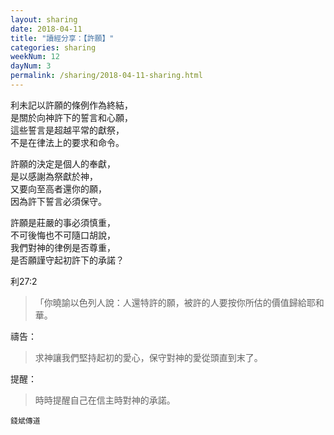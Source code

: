 ```yaml
---
layout: sharing
date: 2018-04-11
title: "讀經分享：【許願】"
categories: sharing
weekNum: 12
dayNum: 3
permalink: /sharing/2018-04-11-sharing.html
---
```


利未記以許願的條例作為終結，  
是關於向神許下的誓言和心願，  
這些誓言是超越平常的獻祭，  
不是在律法上的要求和命令。   

許願的決定是個人的奉獻，  
是以感謝為祭獻於神，  
又要向至高者還你的願，  
因為許下誓言必須保守。  

許願是莊嚴的事必須慎重，  
不可後悔也不可隨口胡說，  
我們對神的律例是否尊重，  
是否願謹守起初許下的承諾？  

利27:2
>「你曉諭以色列人說：人還特許的願，被許的人要按你所估的價值歸給耶和華。

禱告：
>求神讓我們堅持起初的愛心，保守對神的愛從頭直到末了。

提醒：
>時時提醒自己在信主時對神的承諾。

`錢斌傳道`
